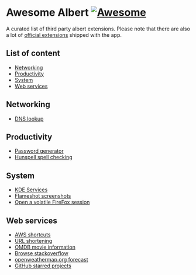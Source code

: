 Awesome Albert [![Awesome](https://cdn.rawgit.com/sindresorhus/awesome/d7305f38d29fed78fa85652e3a63e154dd8e8829/media/badge.svg)](https://github.com/sindresorhus/awesome)
===============
A curated list of third party albert extensions. Please note that there are also a lot of [official extensions](https://github.com/albertlauncher/python) shipped with the app.

## List of content

- [Networking](#networking)
- [Productivity](#productivity)
- [System](#system)
- [Web services](#web-services)

## Networking

- [DNS lookup](https://github.com/baltpeter/albert-extensions/blob/master/dig.py)

## Productivity

- [Password generator](https://github.com/baltpeter/albert-extensions/blob/master/pwgen.py)
- [Hunspell spell checking](https://github.com/AlbertExtensions/spell)

## System

- [KDE Services](https://github.com/ManuelArto/KDEServices-AlbertExtension)
- [Flameshot screenshots](https://github.com/baltpeter/albert-extensions/blob/master/flameshot.py)
- [Open a volatile FireFox session](https://github.com/baltpeter/albert-extensions/blob/master/fx.py)

## Web services

- [AWS shortcuts](https://github.com/AlbertExtensions/aws)
- [URL shortening](https://github.com/AlbertExtensions/Shorten)
- [OMDB movie information](https://github.com/AlbertExtensions/Movies)
- [Browse stackoverflow](https://github.com/AlbertExtensions/Stackoverflow)
- [openweathermap.org forecast](https://github.com/AlbertExtensions/Forecast)
- [GitHub starred projects](https://github.com/AlbertExtensions/Github-Jump)

